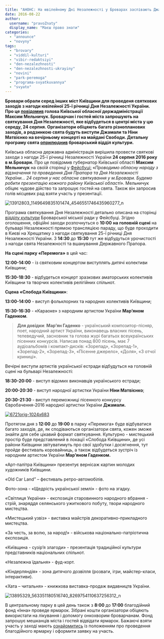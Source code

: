 ```yaml
---
title: "АНОНС: На ювілейному Дні Незалежності у Броварах заспівають Джамала і Ніна Матвієнко"
date: 2016-08-22
author: 
  username: "pravoZnaty"
  display_name: "Маєш право знати"
categories: 
  - "announce"
  - "novyny"
tags: 
  - "brovary"
  - "viddil-kulturi"
  - "vibir-redaktsiyi"
  - "den-nezalezhnosti"
  - "den-nezalezhnosti-ukrayiny"
  - "novini"
  - "park-peremoga"
  - "programa-svyatkuvannya"
  - "svyato"
---
```


**Бровари обрали серед інших міст Київщини для проведеня святкових заходів з нагоди ювілейної 25-ї річниці Дня Незалежності України. Про це [повідомив](https://www.facebook.com/photo.php?fbid=1149649835101474&set=a.569186346481162.1073741832.100001694054428&type=3&theater) голова Київської обласної держадміністрації Максим Мельничук. Броварчан і гостей міста запрошують на святкування Дня Незалежності, яке відбудеться в центрі міста у цю середу, 24 серпня. Організатори обіцяють багато різнопланових заходів, а родзинкою свята будуть виступи Джамали та Ніни Матвієнко на вечірньому концерті на майдані Свободи. Детальну програму свята [оприлюднив](https://www.facebook.com/profile.php?id=100011261797360&fref=ts) броварський відділ культури.**

Київська обласна державна адміністрація вирішила провести святкові заходи з нагоди 25-ї річниці Незалежності України **24 серпня 2016 року в м.Бровари.** Про це повідомив губернатор Київської області **Максим Мельничук** на своїй сторінці у [Фейсбуці:](https://www.facebook.com/maksym.melnychuk.9/posts/1146440728755718) «_Проводимо обласну нараду з відзначення та проведення Дня Прапора та Дня Незалежності України... 24 серпня у нас обласне святкування у м.Бровари. Будемо робити презентацію кожного району Київської області_». Мельничук обіцяє чудове дійство та запрошує гостей на свята. Також він запросив голів місцевих рад взяти участь у презентації.

![13912803_1149649835101474_4546551746435960277_n](https://mpz.brovary.org/wp-content/uploads/2016/08/13912803_1149649835101474_4546551746435960277_n.jpg)

Програма святкування Дня Незалежності детально описана на сторінці [відділу культури](https://www.facebook.com/profile.php?id=100011261797360&fref=ts) Броварської міської ради у Фейсбуці. Згідно оголошення, офіційні заходи розпочнуться о **10:00** **на** **головній сцені** на бульварі Незалежності прямою трансляцією параду, що буде проходити в Києві на Хрещатику з нагоди святкування 25-ї річниці Дня Незалежності України. З **14:30** до **15:30** тут же відбудуться урочистості з нагоди свята Незалежності та вшанування Державного Прапора.

**На сцені парку «Перемога»** в цей час:

**12:00-14:00** - із святковим концертом виступлять дитячі колективи Київщини;

**15:30-18:30** - відбудеться концерт зразкових аматорських колективів Київщини та творчих колективів релігійних спільнот.

**Сцена «Слобода Київщини»**:

**13:00-14:00** - виступ фольклорних та народних колективів Київщини;

**15:30-16:30** - «Караоке» з народним артистом України **Мар’яном Гаденком**.

> **Для довідки**: **Мар’ян Гаденко** - український композитор-пісняр, поет, народний артист України, виконавець власних пісень, телеведучий, засновник та голова журі багатьох всеукраїнських пісенних конкурсів. Написав понад 800 пісень, має 7 аудіоальбомів і компакт-дисків: «Зорепад», «Зорепад-1», «Зорепад-2», «Зорепад-3», «Пісенне джерело», «Доля», «З отчої криниці».

Вечірні виступи артистів української естради відбудуться на головній сцені на бульварі Незалежності:

**18:30-20:00** - виступ відомих виконавців українського естради;

**20:00-20:30** - виступ народної артистки України **Ніни Матвієнко**;

**20:30-21:30** - виступ переможниці пісенного конкурсу Євробачення-2016 народної артистки України **Джамали.**

[![6721orig-1024x683](https://mpz.brovary.org/wp-content/uploads/2016/08/6721orig.jpg)](https://mpz.brovary.org/wp-content/uploads/2016/08/6721orig-1024x683.jpg)

Протягом дня з **12:00** до **19:00** в парку «Перемога» буде відбуватися багато заходів, де, як сподіваються організатори свята, кожен зможе знайти для себе цікавий формат святкування. Культурно - мистецький простір буде представлений в локації «Слобода Київщини», де усі райони Київщини звітуватимуть про свої здобутки і досягнення, тут пройде фестиваль коровайниць, а також відбудеться зустріч із народним артистом України **Мар’яном Гаденком.**

«Арт-палітра Київщини» презентує вернісаж картин молодих художників Київщини.

«Old Car Land” – фестиваль ретро-автомобілів.

Фото-зона - «Щедрість української землі» - фото на згадку.

«Світлиця України» - експозиція старовинного народного вбрання - стрій, знаряддя селянського ужиткового побуту, твори народного мистецтва.

«Мистецький узвіз» - виставка майстрів декоративно-прикладного мистецтва.

«За честь, за волю, за народ!» - військова національно-патріотична експозиція.

«Київщина - сузір’я злагоди» - презентація традиційної культури представників національних спільнот.

«Незалежна їдальня» - фуд-корт.

«Кіндерляндія» - зона дитячого дозвілля (розваги, ігри, майстер-класи, інтерактиви).

«Хата – читальня» - книжкова виставка-продаж видавництв України.

![13895329_563351180516740_8269754110637256312_n](https://mpz.brovary.org/wp-content/uploads/2016/08/13895329_563351180516740_8269754110637256312_n.jpg)

В центральному парку в цей день також з **8:00** до **17:00** благодійний фонд «Інна» проведе ярмарок. Зібрані кошти організатори обіцяють використати на лікування і допомогу онкохворим броварчанам. Фонд запрошує мешканців міста і гостей відвідати ярмарок. Бажаючі взяти участь у заході мають [ознайомитись](http://fond-inna.org/den-nezavisimosti/860-blagotvoritelnaya-yarmarka-na-den-nezavisimosti.html) із положенням про проведення благодійного ярмарку і оформити заявку на участь.
